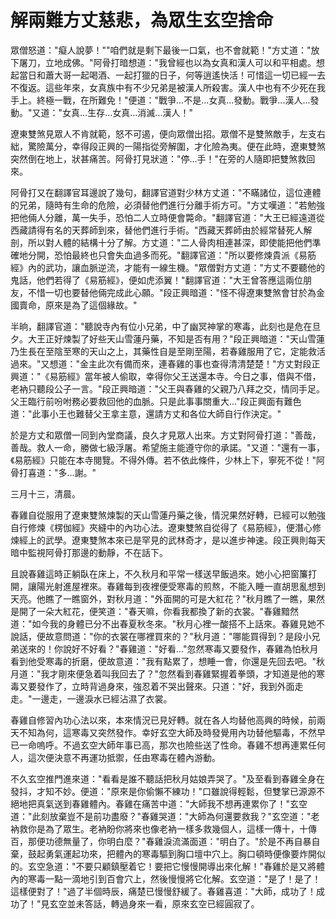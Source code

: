 # 解兩難方丈慈悲，為眾生玄空捨命

眾僧怒道："癡人說夢！""咱們就是剩下最後一口氣，也不會就範！"方丈道："放下屠刀，立地成佛。"阿骨打暗想道："我曾經也以為女真和漢人可以和平相處。想起當日和蕭大哥一起喝酒、一起打獵的日子，何等逍遙快活！可惜這一切已經一去不復返。這些年來，女真族中有不少兄弟是被漢人所殺害。漢人中也有不少死在我手上。終極一戰，在所難免！"便道："戰爭...不是...女真...發動。戰爭...漢人...發動。"又道："女真...生存...女真...消滅...漢人！"

遼東雙煞見眾人不肯就範，怒不可遏，便向眾僧出招。眾僧不是雙煞敵手，左支右絀，驚險萬分，幸得段正興的一陽指從旁解圍，才化險為夷。便在此時，遼東雙煞突然倒在地上，狀甚痛苦。阿骨打見狀道："停...手！"在旁的人隨即把雙煞救回來。

阿骨打又在翻譯官耳邊說了幾句，翻譯官道對少林方丈道："不瞞諸位，這位連體的兄弟，隨時有生命的危險，必須替他們進行分離手術方可。"方丈嘆道："若勉強把他倆人分離，萬一失手，恐怕二人立時便會斃命。"翻譯官道："大王已經遠道從西藏請得有名的天葬師到來，替他們進行手術。"西藏天葬師由於經常替死人解剖，所以對人體的結構十分了解。方丈道："二人骨肉相連甚深，即使能把他們準確地分開，恐怕最終也只會失血過多而死。"翻譯官道："所以要修煉貴派《易筋經》內的武功，讓血脈逆流，才能有一線生機。"眾僧對方丈道："方丈不要聽他的鬼話，他們若得了《易筋經》，便如虎添翼！"翻譯官道："大王曾答應這兩位朋友，不惜一切也要替他倆完成此心願。"段正興暗道："怪不得遼東雙煞會甘於為金國賣命，原來是為了這個緣故。"

半晌，翻譯官道："聽說寺內有位小兄弟，中了幽冥神掌的寒毒，此刻也是危在旦夕。大王正好煉製了好些天山雪蓮丹藥，不知是否有用？"段正興暗道："天山雪蓮乃生長在至陰至寒的天山之上，其藥性自是至剛至陽，若春雞服用了它，定能救活過來。"又想道："金主此次有備而來，連春雞的事也查得清清楚楚！"方丈對段正興道："《易筋經》當年被人偷取，幸得你父王送還本寺。今日之事，借與不借，老衲只聽段公子一言。"段正興暗道："父王與春雞的父親乃八拜之交，情同手足。父王臨行前吩咐務必要救回他的血脈。只是此事事關重大..."段正興面有難色道："此事小王也難替父王拿主意，還請方丈和各位大師自行作決定。"

於是方丈和眾僧一同到內堂商議，良久才見眾人出來。方丈對阿骨打道："善哉，善哉。救人一命，勝做七級浮屠。希望施主能遵守你的承諾。"又道："還有一事，《易筋經》只能在本寺閱覽。不得外傳。若不依此條件，少林上下，寧死不從！"阿骨打喜道："多...謝。"

三月十三，清晨。

春雞自從服用了遼東雙煞煉製的天山雪蓮丹藥之後，情況果然好轉，已經可以勉強自行修煉《楞伽經》夾縫中的內功心法。遼東雙煞自從得了《易筋經》，便潛心修煉經上的武學。遼東雙煞本來已是罕見的武林奇才，是以進步神速。段正興則每天暗中監視阿骨打那邊的動靜，不在話下。

且說春雞這時正躺臥在床上，不久秋月和平常一樣送早飯過來。她小心把窗簾打開，讓陽光射進屋裡來。春雞每到夜裡便受寒毒的煎熬，不能入睡一直胡思亂想到天亮。他瞧了一瞧窗外，對秋月道："外面開的可是大紅花？"秋月瞧了一瞧，果然是開了一朵大紅花，便笑道："春天嘛，你看我都換了新的衣裳。"春雞黯然道："如今我的身體已分不出春夏秋冬來。"秋月心裡一酸搭不上話來。春雞見她不說話，便故意問道："你的衣裳在哪裡買來的？"秋月道："哪能買得到？是段小兄弟送來的！你說好不好看？"春雞道："好看..."忽然寒毒又要發作，春雞為怕秋月看到他受寒毒的折磨，便故意道："我有點累了，想睡一會，你還是先回去吧。"秋月道："我才剛來便急着叫我回去了？"忽然看到春雞緊握着拳頭，才知道是他的寒毒又要發作了，立時背過身來，強忍着不哭出聲來。只道："好，我到外面走走。"一邊走，一邊淚水已經沾濕了衣裳。

春雞自修習內功心法以來，本來情況已見好轉。就在各人均替他高興的時候，前兩天不知為何，這寒毒又突然發作。幸好玄空大師及時發覺用內功替他驅毒，不然早已一命嗚呼。不過玄空大師年事已高，那次也險些送了性命。春雞不想再連累任何人，這次便決意不再運功抵禦，任由寒毒在體內游動。

不久玄空推門進來道："看看是誰不聽話把秋月姑娘弄哭了。"及至看到春雞全身在發抖，才知不妙。便道："原來是你偷懶不練功！"口雖說得輕鬆，但雙掌已源源不絕地把真氣送到春雞體內。春雞在痛苦中道："大師我不想再連累你了！"玄空道："此刻放棄豈不是前功盡廢？"春雞哭道："大師為何還要救我？"玄空道："老衲救你是為了眾生。老衲盼你將來也像老衲一樣多救幾個人，這樣一傳十，十傳百，那便功德無量了，你明白麼？"春雞淚流滿面道："明白了。"於是不再自暴自棄，鼓起勇氣運起功來，把體內的寒毒驅到胸口壇中穴上。胸口頓時便像要炸開似的。玄空急道："不要只顧鎮壓着它！要把它慢慢開導出來化解！"春雞於是又將體內的寒毒一點一滴地引到百會穴上，然後慢慢將它化解。玄空道："是了！是了！這樣便對了！"過了半個時辰，痛楚已慢慢舒緩了。春雞喜道："大師，成功了！成功了！"見玄空並未答話，轉過身來一看，原來玄空已經圓寂了。


